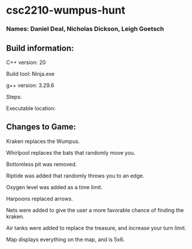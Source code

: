 # csc2210-wumpus-hunt
### Names: Daniel Deal, Nicholas Dickson, Leigh Goetsch

## Build information:
C++ version: 20 

Build tool: Ninja.exe

g++ version: 3.29.6

Steps: 

Executable location:

## Changes to Game:

Kraken replaces the Wumpus.

Whirlpool replaces the bats that randomly move you.

Bottomless pit was removed.

Riptide was added that randomly throws you to an edge.

Oxygen level was added as a time limit.

Harpoons replaced arrows.

Nets were added to give the user a more favorable chance of finding the kraken.

Air tanks were added to replace the treasure, and increase your turn limit.

Map displays everything on the map, and is 5x6.